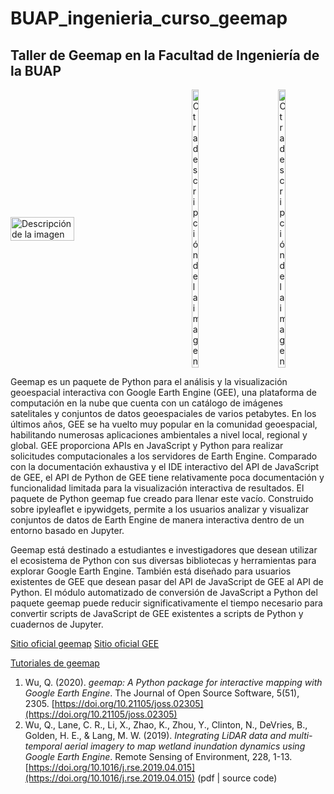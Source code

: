 # BUAP_ingenieria_curso_geemap
## Taller de Geemap en la Facultad de Ingeniería de la BUAP

<div style="display: flex; justify-content: space-between; align-items: center;">
    <img src="https://geemap.org/assets/logo.png" alt="Descripción de la imagen" style="width: 45%; height: auto;">
    <img src="https://encrypted-tbn0.gstatic.com/images?q=tbn:ANd9GcSO-4YluIqCyMaTSHATfBoBz8RfOG4wim9VqA&s" alt="Otra descripción de la imagen" style="width: 15%; height: auto;">
    <img src="https://seeklogo.com/images/B/benemerita-universidad-autonoma-de-puebla-logo-08A9E090F7-seeklogo.com.png" alt="Otra descripción de la imagen" style="width: 15%; height: auto;">
</div>


Geemap es un paquete de Python para el análisis y la visualización geoespacial interactiva con Google Earth Engine (GEE), una plataforma de computación en la nube que cuenta con un catálogo de imágenes satelitales y conjuntos de datos geoespaciales de varios petabytes. En los últimos años, GEE se ha vuelto muy popular en la comunidad geoespacial, habilitando numerosas aplicaciones ambientales a nivel local, regional y global. GEE proporciona APIs en JavaScript y Python para realizar solicitudes computacionales a los servidores de Earth Engine. Comparado con la documentación exhaustiva y el IDE interactivo del API de JavaScript de GEE, el API de Python de GEE tiene relativamente poca documentación y funcionalidad limitada para la visualización interactiva de resultados. El paquete de Python geemap fue creado para llenar este vacío. Construido sobre ipyleaflet e ipywidgets, permite a los usuarios analizar y visualizar conjuntos de datos de Earth Engine de manera interactiva dentro de un entorno basado en Jupyter.

Geemap está destinado a estudiantes e investigadores que desean utilizar el ecosistema de Python con sus diversas bibliotecas y herramientas para explorar Google Earth Engine. También está diseñado para usuarios existentes de GEE que desean pasar del API de JavaScript de GEE al API de Python. El módulo automatizado de conversión de JavaScript a Python del paquete geemap puede reducir significativamente el tiempo necesario para convertir scripts de JavaScript de GEE existentes a scripts de Python y cuadernos de Jupyter.

[Sitio oficial geemap](https://geemap.org/)
[Sitio oficial GEE](https://earthengine.google.com/)

[Tutoriales de geemap](https://geemap.org/tutorials/#geemap-tutorials)

1. Wu, Q. (2020). *geemap: A Python package for interactive mapping with Google Earth Engine*. The Journal of Open Source Software, 5(51), 2305. [https://doi.org/10.21105/joss.02305](https://doi.org/10.21105/joss.02305)
2. Wu, Q., Lane, C. R., Li, X., Zhao, K., Zhou, Y., Clinton, N., DeVries, B., Golden, H. E., & Lang, M. W. (2019). *Integrating LiDAR data and multi-temporal aerial imagery to map wetland inundation dynamics using Google Earth Engine*. Remote Sensing of Environment, 228, 1-13. [https://doi.org/10.1016/j.rse.2019.04.015](https://doi.org/10.1016/j.rse.2019.04.015) (pdf | source code)
